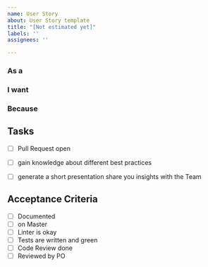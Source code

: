 ```yaml
---
name: User Story
about: User Story template
title: "[Not estimated yet]"
labels: ''
assignees: ''

---
```


### As a


### I want


### Because


## Tasks
- [ ] Pull Request open 
- [ ] gain knowledge about different best practices
- [ ] generate a short presentation share you insights with the Team



## Acceptance Criteria
- [ ] Documented
- [ ] on Master
- [ ] Linter is okay
- [ ] Tests are written and green
- [ ] Code Review done
- [ ] Reviewed by PO
